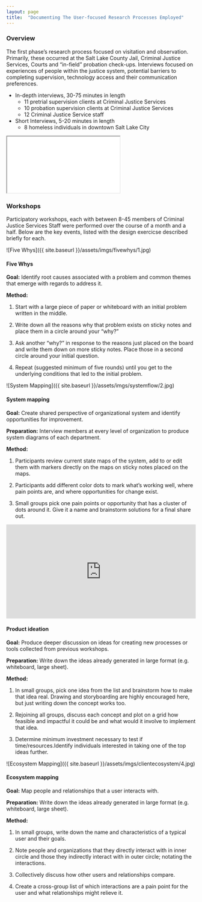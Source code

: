 ```yaml
---
layout: page
title:  "Documenting The User-focused Research Processes Employed"
---
```


### Overview

The first phase’s research process focused on visitation and observation. Primarily, these occurred at the Salt Lake County Jail, Criminal Justice Services, Courts and “in-field” probation check-ups. Interviews focused on experiences of people within the justice system, potential barriers to completing supervision, technology access and their communication preferences.

- In-depth interviews, 30-75 minutes in length
	- 11 pretrial supervision clients at Criminal Justice Services
	- 10 probation supervision clients at Criminal Justice Services
	- 12 Criminal Justice Service staff
- Short  Interviews, 5-20 minutes in length
	-  8 homeless individuals in downtown Salt Lake City

<iframe src="{{ site.baseurl }}/assets/embed/map.html"></iframe>

### Workshops

Participatory workshops, each with between 8-45 members of Criminal Justice Services Staff were performed over the course of a month and a half. Below are the key events, listed with the design exercicse described briefly for each.


![Five Whys]({{ site.baseurl }}/assets/imgs/fivewhys/1.jpg)

#### Five Whys

**Goal:** Identify root causes associated with a problem and common themes that emerge with regards to address it.

**Method:** 

1. Start with a large piece of paper or whiteboard with an initial problem written in the middle. 

2. Write down all the reasons why that problem exists on sticky notes and place them in a circle around your “why?” 

3. Ask another “why?” in response to the reasons just placed on the board and write them down on more sticky notes. Place those in a second circle around your initial question.

4. Repeat (suggested minimum of five rounds) until you get to the underlying conditions that led to the initial problem.


![System Mapping]({{ site.baseurl }}/assets/imgs/systemflow/2.jpg)

#### System mapping 

**Goal:** Create shared perspective of organizational system and identify opportunities for improvement.

**Preparation:** Interview members at every level of organization to produce system diagrams of each department.

**Method:** 

1. Participants review current state maps of the system, add to or edit them with markers directly on the maps on sticky notes placed on the maps. 

2. Participants add different color dots to mark what’s working well, where pain points are, and where opportunities for change exist.

3. Small groups pick one pain points or opportunity that has a cluster of dots around it. Give it a name and brainstorm solutions for a final share out.


<iframe width="100%" height="250" src="https://www.youtube.com/embed/Zp9SbOvrFu4" frameborder="0" allowfullscreen></iframe>

#### Product ideation

**Goal:** Produce deeper discussion on ideas for creating new processes or tools collected from previous workshops.

**Preparation:** Write down the ideas already generated in large format (e.g. whiteboard, large sheet).

**Method:** 

1. In small groups, pick one idea from the list and brainstorm how to make that idea real. Drawing and storyboarding are highly encouraged here, but just writing down the concept works too. 

2. Rejoining all groups, discuss each concept and plot on a grid how feasible and impactful it could be and what would it involve to implement that idea.

3. Determine minimum investment necessary to test if time/resources.Identify individuals interested in taking  one of the top ideas further.


![Ecosystem Mapping]({{ site.baseurl }}/assets/imgs/clientecosystem/4.jpg)

#### Ecosystem mapping

**Goal:** Map people and relationships that a user interacts with.

**Preparation:** Write down the ideas already generated in large format (e.g. whiteboard, large sheet).

**Method:** 

1. In small groups, write down the name and characteristics of a typical user and their goals.

2. Note people and organizations that they directly interact with in inner circle and those they indirectly interact with in outer circle; notating the interactions.

3. Collectively discuss how other users and relationships compare.

4. Create a cross-group list of which interactions are a pain point for the user and what relationships might relieve it.

















